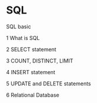 # SQL
SQL basic

1 What is SQL

2 SELECT statement

3 COUNT, DISTINCT, LIMIT

4 INSERT statement

5 UPDATE and DELETE statements

6 Relational Database 
